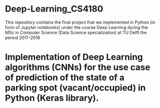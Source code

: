 # Deep-Learning_CS4180
This repository contains the final project that we implemented in Python (in form of Jupyter notebooks) under the course Deep Learning during the MSc in Computer Science (Data Science specialization) at TU Delft the period 2017-2018

# Implementation of Deep Learning algorithms (CNNs) for the use case of prediction of the state of a parking spot (vacant/occupied) in Python (Keras library).
